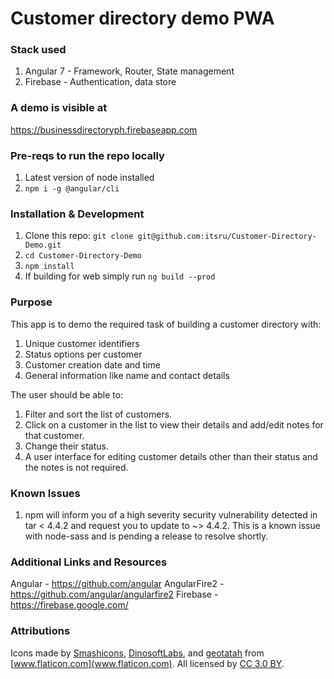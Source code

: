 # Customer directory demo PWA 

### Stack used

1. Angular 7 - Framework, Router, State management
2. Firebase - Authentication, data store

### A demo is visible at 

https://businessdirectoryph.firebaseapp.com

### Pre-reqs to run the repo locally

1. Latest version of node installed 
2. `npm i -g @angular/cli`

### Installation & Development

1. Clone this repo: `git clone git@github.com:itsru/Customer-Directory-Demo.git`
2. `cd Customer-Directory-Demo`
3. `npm install`
4. If building for web simply run `ng build --prod`

### Purpose

This app is to demo the required task of building a customer directory with:
1. Unique customer identifiers
2. Status options per customer
3. Customer creation date and time
4. General information like name and contact details

The user should be able to:
1. Filter and sort the list of customers.
2. Click on a customer in the list to view their details and add/edit notes for that
customer.
3. Change their status.
4. A user interface for editing customer details other than their status and the notes is not required.

### Known Issues

1. npm will inform you of a high severity security vulnerability detected in tar < 4.4.2 and request you to update to ~> 4.4.2. This is a known issue with node-sass and is pending a release to resolve shortly. 

### Additional Links and Resources

Angular - https://github.com/angular
AngularFire2 - https://github.com/angular/angularfire2
Firebase - https://firebase.google.com/

### Attributions

Icons made by [Smashicons](https://www.flaticon.com/authors/smashicons "Smashicons"), [DinosoftLabs](https://www.flaticon.com/authors/dinosoftlabs "DinosoftLabs"), and [geotatah](https://www.flaticon.com/authors/geotatah "geotatah") from [www.flaticon.com](www.flaticon.com). All licensed by [CC 3.0 BY](http://creativecommons.org/licenses/by/3.0/ "Creative Commons BY 3.0").
